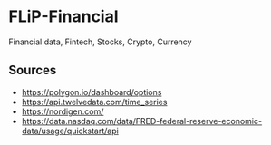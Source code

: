 # FLiP-Financial
Financial data, Fintech, Stocks, Crypto, Currency


## Sources

* https://polygon.io/dashboard/options
* https://api.twelvedata.com/time_series
* https://nordigen.com/
* https://data.nasdaq.com/data/FRED-federal-reserve-economic-data/usage/quickstart/api
